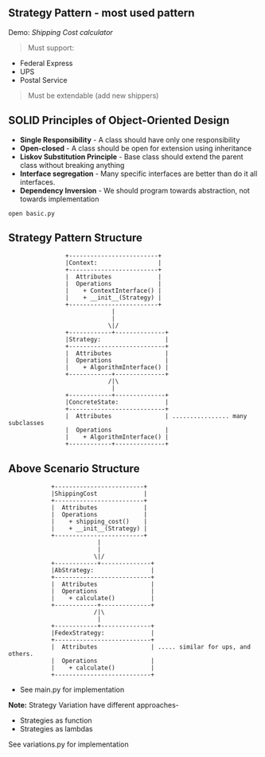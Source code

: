 ## Strategy Pattern - most used pattern

Demo: *Shipping Cost calculator*
> Must support:
  - Federal Express
  - UPS
  - Postal Service

> Must be extendable (add new shippers)

## SOLID Principles of Object-Oriented Design

- **Single Responsibility** - A class should have only one responsibility
- **Open-closed** - A class should be open for extension using inheritance
- **Liskov Substitution Principle** - Base class should extend the parent class without breaking anything
- **Interface segregation** - Many specific interfaces are better than do it all interfaces. 
- **Dependency Inversion** - We should program towards abstraction, not towards implementation

```
open basic.py 
```

## Strategy Pattern Structure

                    +-------------------------+
                    |Context:                 |
                    +-------------------------+
                    |  Attributes             |
                    |  Operations             |
                    |    + ContextInterface() |
                    |    + __init__(Strategy) |
                    +-------------------------+
                                 |
                                 |
                                \|/
                    +------------+--------------+
                    |Strategy:                  |
                    +---------------------------+
                    |  Attributes               |
                    |  Operations               |
                    |    + AlgorithmInterface() |
                    +------------+--------------+
                                /|\
                                 |
                    +------------+--------------+
                    |ConcreteState:             |
                    +---------------------------+
                    |  Attributes               | ................ many subclasses
                    |  Operations               |
                    |    + AlgorithmInterface() |
                    +------------+--------------+

## Above Scenario Structure

                +-------------------------+
                |ShippingCost             |
                +-------------------------+
                |  Attributes             |
                |  Operations             |
                |    + shipping_cost()    |
                |    + __init__(Strategy) |
                +-------------------------+
                             |
                             |
                            \|/
                +------------+--------------+
                |AbStrategy:                |
                +---------------------------+
                |  Attributes               |
                |  Operations               |
                |    + calculate()          |
                +------------+--------------+
                            /|\
                             |
                +------------+--------------+
                |FedexStrategy:             |
                +---------------------------+
                |  Attributes               | ..... similar for ups, and others.
                |  Operations               |
                |    + calculate()          |
                +---------------------------+

- See main.py for implementation

**Note:** Strategy Variation have different approaches-
- Strategies as function
- Strategies as lambdas

See variations.py for implementation 
